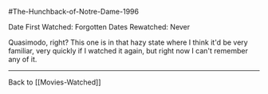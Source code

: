#The-Hunchback-of-Notre-Dame-1996

Date First Watched:  Forgotten
Dates Rewatched:  Never

Quasimodo, right?  This one is in that hazy state where I think it'd be very familiar, very quickly if I watched it again, but right now I can't remember any of it.

---
 Back to [[Movies-Watched]]